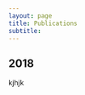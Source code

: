 ```yaml
---
layout: page
title: Publications
subtitle: 
---
```


## 2018
















































kjhjk
